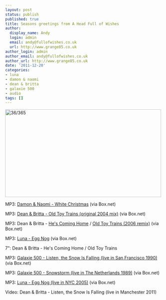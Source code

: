 ```yaml
---
layout: post
status: publish
published: true
title: Seasons greetings from A Head Full of Wishes
author:
  display_name: Andy
  login: admin
  email: andy@fullofwishes.co.uk
  url: http://www.grange85.co.uk
author_login: admin
author_email: andy@fullofwishes.co.uk
author_url: http://www.grange85.co.uk
date: '2011-12-20'
categories:
- luna
- damon & naomi
- dean & britta
- galaxie 500
- audio
tags: []
---
```

<p><a href="http://www.flickr.com/photos/fireballzer0/4341859629/"><img class="aligncenter" src="https://farm5.staticflickr.com/4012/4341859629_964af97c0e.jpg" width="500" height="281" alt="36/365" /></a></p>
<p>MP3: <a href="https://www.box.com/s/nlidlyfx9frgnt3jpvcf">Damon & Naomi - White Christmas</a> (via Box.net)</p>
<p>MP3: <a href="http://www.box.com/shared/kp0crkkw04">Dean & Britta - Old Toy Trains (original 2004 mix)</a> (via Box.net)</p>
<p>MP3: Dean & Britta - <a href="http://www.box.com/s/38902592xlc9s1gl1rpj">He's Coming Home</a> / <a href="http://www.box.com/s/ej5cf4irl138n8fdq6op">Old Toy Trains (2006 remix)</a> (via Box.net)</p>
<p>MP3: <a href="http://www.box.com/shared/d6l62q1j2z">Luna - Egg Nog</a> (via Box.net)</p>
<p>7": Dean & Britta - He's Coming Home / Old Toy Trains</p>
<p>MP3: <a href="http://www.box.com/s/cbhelunk5fz6albshzzg">Galaxie 500 - Listen, the Snow Is Falling (live in San Francisco 1990)</a> (via Box.net)</p>
<p>MP3: <a href="http://www.box.com/s/ngfcictqmgsdzg5x15gd">Galaxie 500 - Snowstorm (live in The Netherlands 1989)</a> (via Box.net)</p>
<p>MP3: <a href="http://www.box.com/s/axmfnsd9utgznknsshud">Luna - Egg Nog (live in NYC 2005)</a> (via Box.net)</p>
<p>Video: Dean & Britta - Listen, the Snow Is Falling (live in Manchester 2011)</p>
<p><iframe frameborder="0" scrolling="auto" class="aligncenter" width="480" height="360" https://www.youtube.com/embed/pueucNzJxzo" allowfullscreen="allowfullscreen"></iframe></p>
